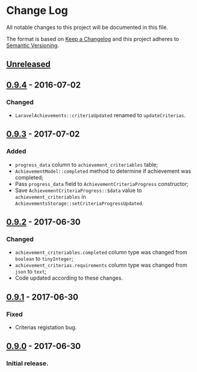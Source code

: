 # Change Log
All notable changes to this project will be documented in this file.

The format is based on [Keep a Changelog](http://keepachangelog.com/) 
and this project adheres to [Semantic Versioning](http://semver.org/).

## [Unreleased]

## [0.9.4] - 2016-07-02
### Changed
- `LaravelAchievements::criteriaUpdated` renamed to `updateCriterias`.

## [0.9.3] - 2017-07-02
### Added
- `progress_data` column to `achievement_criteriables` table;
- `AchievementModel::completed` method to determine if achievement was completed;
- Pass `progress_data` field to `AchievementCriteriaProgress` constructor;
- Save `AchievementCriteriaProgress::$data` value to `achievement_criteriables` in `AchievementsStorage::setCriteriaProgressUpdated`.

## [0.9.2] - 2017-06-30
### Changed
- `achievement_criteriables.completed` column type was changed from `boolean` to `tinyInteger`;
- `achievement_criterias.requirements` column type was changed from `json` to `text`;
- Code updated according to these changes.

## [0.9.1] - 2017-06-30
### Fixed
- Criterias registation bug.

## [0.9.0] - 2017-06-30
### Initial release.

[Unreleased]: https://github.com/tzurbaev/laravel-achievements/compare/0.9.4...HEAD
[0.9.4]: https://github.com/tzurbaev/laravel-achievements/compare/0.9.3...0.9.4
[0.9.3]: https://github.com/tzurbaev/laravel-achievements/compare/0.9.2...0.9.3
[0.9.2]: https://github.com/tzurbaev/laravel-achievements/compare/0.9.1...0.9.2
[0.9.1]: https://github.com/tzurbaev/laravel-achievements/compare/0.9.0...0.9.1
[0.9.0]: https://github.com/tzurbaev/laravel-achievements/releases/tag/0.9.0
